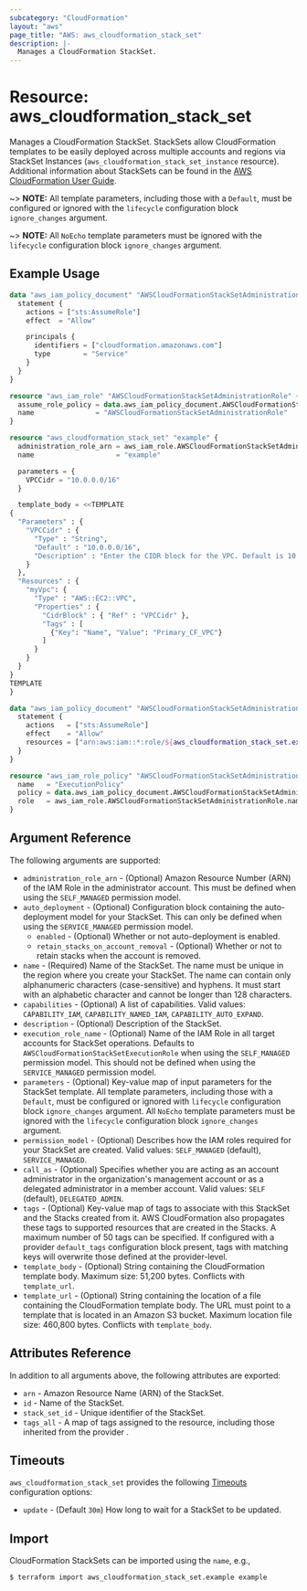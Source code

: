 ```yaml
---
subcategory: "CloudFormation"
layout: "aws"
page_title: "AWS: aws_cloudformation_stack_set"
description: |-
  Manages a CloudFormation StackSet.
---
```


# Resource: aws_cloudformation_stack_set

Manages a CloudFormation StackSet. StackSets allow CloudFormation templates to be easily deployed across multiple accounts and regions via StackSet Instances (`aws_cloudformation_stack_set_instance` resource). Additional information about StackSets can be found in the [AWS CloudFormation User Guide](https://docs.aws.amazon.com/AWSCloudFormation/latest/UserGuide/what-is-cfnstacksets.html).

~> **NOTE:** All template parameters, including those with a `Default`, must be configured or ignored with the `lifecycle` configuration block `ignore_changes` argument.

~> **NOTE:** All `NoEcho` template parameters must be ignored with the `lifecycle` configuration block `ignore_changes` argument.

## Example Usage

```terraform
data "aws_iam_policy_document" "AWSCloudFormationStackSetAdministrationRole_assume_role_policy" {
  statement {
    actions = ["sts:AssumeRole"]
    effect  = "Allow"

    principals {
      identifiers = ["cloudformation.amazonaws.com"]
      type        = "Service"
    }
  }
}

resource "aws_iam_role" "AWSCloudFormationStackSetAdministrationRole" {
  assume_role_policy = data.aws_iam_policy_document.AWSCloudFormationStackSetAdministrationRole_assume_role_policy.json
  name               = "AWSCloudFormationStackSetAdministrationRole"
}

resource "aws_cloudformation_stack_set" "example" {
  administration_role_arn = aws_iam_role.AWSCloudFormationStackSetAdministrationRole.arn
  name                    = "example"

  parameters = {
    VPCCidr = "10.0.0.0/16"
  }

  template_body = <<TEMPLATE
{
  "Parameters" : {
    "VPCCidr" : {
      "Type" : "String",
      "Default" : "10.0.0.0/16",
      "Description" : "Enter the CIDR block for the VPC. Default is 10.0.0.0/16."
    }
  },
  "Resources" : {
    "myVpc": {
      "Type" : "AWS::EC2::VPC",
      "Properties" : {
        "CidrBlock" : { "Ref" : "VPCCidr" },
        "Tags" : [
          {"Key": "Name", "Value": "Primary_CF_VPC"}
        ]
      }
    }
  }
}
TEMPLATE
}

data "aws_iam_policy_document" "AWSCloudFormationStackSetAdministrationRole_ExecutionPolicy" {
  statement {
    actions   = ["sts:AssumeRole"]
    effect    = "Allow"
    resources = ["arn:aws:iam::*:role/${aws_cloudformation_stack_set.example.execution_role_name}"]
  }
}

resource "aws_iam_role_policy" "AWSCloudFormationStackSetAdministrationRole_ExecutionPolicy" {
  name   = "ExecutionPolicy"
  policy = data.aws_iam_policy_document.AWSCloudFormationStackSetAdministrationRole_ExecutionPolicy.json
  role   = aws_iam_role.AWSCloudFormationStackSetAdministrationRole.name
}
```

## Argument Reference

The following arguments are supported:

* `administration_role_arn` - (Optional) Amazon Resource Number (ARN) of the IAM Role in the administrator account. This must be defined when using the `SELF_MANAGED` permission model.
* `auto_deployment` - (Optional) Configuration block containing the auto-deployment model for your StackSet. This can only be defined when using the `SERVICE_MANAGED` permission model.
    * `enabled` - (Optional) Whether or not auto-deployment is enabled.
    * `retain_stacks_on_account_removal` - (Optional) Whether or not to retain stacks when the account is removed.
* `name` - (Required) Name of the StackSet. The name must be unique in the region where you create your StackSet. The name can contain only alphanumeric characters (case-sensitive) and hyphens. It must start with an alphabetic character and cannot be longer than 128 characters.
* `capabilities` - (Optional) A list of capabilities. Valid values: `CAPABILITY_IAM`, `CAPABILITY_NAMED_IAM`, `CAPABILITY_AUTO_EXPAND`.
* `description` - (Optional) Description of the StackSet.
* `execution_role_name` - (Optional) Name of the IAM Role in all target accounts for StackSet operations. Defaults to `AWSCloudFormationStackSetExecutionRole` when using the `SELF_MANAGED` permission model. This should not be defined when using the `SERVICE_MANAGED` permission model.
* `parameters` - (Optional) Key-value map of input parameters for the StackSet template. All template parameters, including those with a `Default`, must be configured or ignored with `lifecycle` configuration block `ignore_changes` argument. All `NoEcho` template parameters must be ignored with the `lifecycle` configuration block `ignore_changes` argument.
* `permission_model` - (Optional) Describes how the IAM roles required for your StackSet are created. Valid values: `SELF_MANAGED` (default), `SERVICE_MANAGED`.
* `call_as` - (Optional) Specifies whether you are acting as an account administrator in the organization's management account or as a delegated administrator in a member account. Valid values: `SELF` (default), `DELEGATED_ADMIN`.
* `tags` - (Optional) Key-value map of tags to associate with this StackSet and the Stacks created from it. AWS CloudFormation also propagates these tags to supported resources that are created in the Stacks. A maximum number of 50 tags can be specified. If configured with a provider `default_tags` configuration block present, tags with matching keys will overwrite those defined at the provider-level.
* `template_body` - (Optional) String containing the CloudFormation template body. Maximum size: 51,200 bytes. Conflicts with `template_url`.
* `template_url` - (Optional) String containing the location of a file containing the CloudFormation template body. The URL must point to a template that is located in an Amazon S3 bucket. Maximum location file size: 460,800 bytes. Conflicts with `template_body`.

## Attributes Reference

In addition to all arguments above, the following attributes are exported:

* `arn` - Amazon Resource Name (ARN) of the StackSet.
* `id` - Name of the StackSet.
* `stack_set_id` - Unique identifier of the StackSet.
* `tags_all` - A map of tags assigned to the resource, including those inherited from the provider .

## Timeouts

`aws_cloudformation_stack_set` provides the following [Timeouts](https://www.terraform.io/docs/configuration/blocks/resources/syntax.html#operation-timeouts) configuration options:

* `update` - (Default `30m`) How long to wait for a StackSet to be updated.

## Import

CloudFormation StackSets can be imported using the `name`, e.g.,

```
$ terraform import aws_cloudformation_stack_set.example example
```
